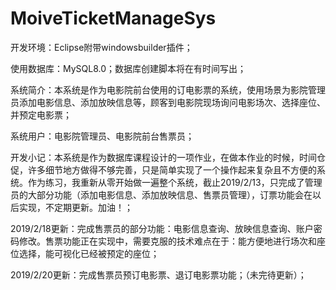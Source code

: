 # MoiveTicketManageSys
开发环境：Eclipse附带windowsbuilder插件；

使用数据库：MySQL8.0；数据库创建脚本将在有时间写出；

系统简介：本系统是作为电影院前台使用的订电影票的系统，使用场景为影院管理员添加电影信息、添加放映信息等，顾客到电影院现场询问电影场次、选择座位、并预定电影票；

系统用户：电影院管理员、电影院前台售票员；

开发小记：本系统是作为数据库课程设计的一项作业，在做本作业的时候，时间仓促，许多细节地方做得不够完善，只是简单实现了一个操作起来复杂且不方便的系统。作为练习，我重新从零开始做一遍整个系统，截止2019/2/13，只完成了管理员的大部分功能（添加电影信息、添加放映信息、售票员管理），订票功能会在以后实现，不定期更新。加油！；

2019/2/18更新：完成售票员的部分功能：电影信息查询、放映信息查询、账户密码修改。售票功能正在实现中，需要克服的技术难点在于：能方便地进行场次和座位选择，能可视化已经被预定的座位；

2019/2/20更新：完成售票员预订电影票、退订电影票功能；（未完待更新）；
